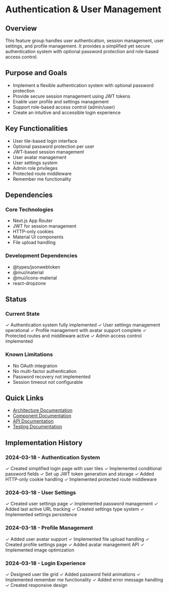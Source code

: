 # Authentication & User Management

## Overview

This feature group handles user authentication, session management, user settings, and profile management. It provides a simplified yet secure authentication system with optional password protection and role-based access control.

## Purpose and Goals

- Implement a flexible authentication system with optional password protection
- Provide secure session management using JWT tokens
- Enable user profile and settings management
- Support role-based access control (admin/user)
- Create an intuitive and accessible login experience

## Key Functionalities

- User tile-based login interface
- Optional password protection per user
- JWT-based session management
- User avatar management
- User settings system
- Admin role privileges
- Protected route middleware
- Remember me functionality

## Dependencies

### Core Technologies
- Next.js App Router
- JWT for session management
- HTTP-only cookies
- Material UI components
- File upload handling

### Development Dependencies
- @types/jsonwebtoken
- @mui/material
- @mui/icons-material
- react-dropzone

## Status

### Current State
✓ Authentication system fully implemented
✓ User settings management operational
✓ Profile management with avatar support complete
✓ Protected routes and middleware active
✓ Admin access control implemented

### Known Limitations
- No OAuth integration
- No multi-factor authentication
- Password recovery not implemented
- Session timeout not configurable

## Quick Links

- [Architecture Documentation](./architecture.md)
- [Component Documentation](./components.md)
- [API Documentation](./api.md)
- [Testing Documentation](./testing.md)

## Implementation History

### 2024-03-18 - Authentication System
✓ Created simplified login page with user tiles
✓ Implemented conditional password fields
✓ Set up JWT token generation and storage
✓ Added HTTP-only cookie handling
✓ Implemented protected route middleware

### 2024-03-18 - User Settings
✓ Created user settings page
✓ Implemented password management
✓ Added last active URL tracking
✓ Created settings type system
✓ Implemented settings persistence

### 2024-03-18 - Profile Management
✓ Added user avatar support
✓ Implemented file upload handling
✓ Created profile settings page
✓ Added avatar management API
✓ Implemented image optimization

### 2024-03-18 - Login Experience
✓ Designed user tile grid
✓ Added password field animations
✓ Implemented remember me functionality
✓ Added error message handling
✓ Created responsive design 
